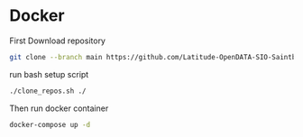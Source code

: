 # Docker

First Download repository

```bash
git clone --branch main https://github.com/Latitude-OpenDATA-SIO-Saintbe/Docker.git /installation/directory
```

run bash setup script

```bash
./clone_repos.sh ./
```

Then run docker container

```bash
docker-compose up -d
```
